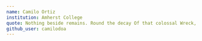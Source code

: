 ```yaml
---
name: Camilo Ortiz
institution: Amherst College
quote: Nothing beside remains. Round the decay Of that colossal Wreck, boundless and bare The lone and level sands stretch far away.
github_user: camilodoa
---
```

